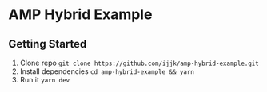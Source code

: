 # AMP Hybrid Example

## Getting Started

1. Clone repo `git clone https://github.com/ijjk/amp-hybrid-example.git`
2. Install dependencies `cd amp-hybrid-example && yarn`
3. Run it `yarn dev`
